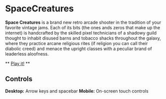 # SpaceCreatures

**Space Creatures** is a brand new retro arcade shooter in the tradition of your favorite vintage jams. Each of its bits (the ones ands zeros that make up the internet) is handcrafted by the skilled pixel technicians of a shadowy guild thought to inhabit disused barns and tobacco shacks throughout the galaxy, where they practice arcane religious rites (if religion you can call their diabolic creed) and menace the upright classes with a peculiar brand of leaderless aloofness. 

** [Play it!](https://hmadisonturner.github.io/SpaceCreatures/src) **

## Controls

**Desktop:** Arrow keys and spacebar
**Mobile:** On-screen touch controls
